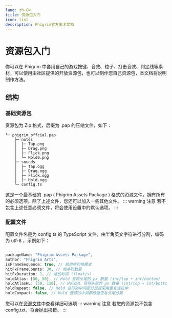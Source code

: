 ```yaml
---
lang: zh-CN
title: 资源包入门
icon: list
description: Phigrim官方美术文档
---
```


# 资源包入门

你可以在 Phigrim 中套用自己的游戏按键、音效、粒子、打击音效、判定线等素材，可以使用由社区提供的开放资源包，也可以制作您自己资源包，本文档将说明制作方法。

## 结构

### 基础资源包

资源包为 Zip 格式，后缀为 .pap 的压缩文件，如下：

```files:no-line-numbers
└─ phigrim_offcial.pap         
	├─ notes
	│  ├─ Tap.png 
	│  ├─ Drag.png
	│  ├─ Flick.png
	│  └─ Hold0.png
	├─ sounds       
	│  ├─ Tap.ogg   
	│  ├─ Drag.ogg
	│  ├─ Flick.ogg
	│  ├─ Hold.ogg  
	└─ config.ts
```
这是一个最基础的 .pap ( Phigrim Assets Package ) 格式的资源文件，拥有所有的必须选项。除了上述文件，您还可以加入一些其他文件。
::: warning 注意
若不包含上述任意必须文件，将会使用设置中的默认选项。
:::

### 配置文件

配置文件名是为 config.ts 的 TypeScript 文件，由半角英文字符进行分割，编码为 utf-8 ，示例如下：

```typescript

packageName: "Phigrim Assets Package",
author: "Phigrim Arts", 
isFrameSequence: true, // 启用序列帧模式
hitFxFrameCounts: 30, // 帧序列数量
hitFxDuration: 1, // 播放时间 (float/s)
holdAtlas: [50, 50], // Hold 音符头尾的 px 数量 (int/top + int/bottom)
holdAtlasHL: [50, 110], // HoldHL 音符头尾的 px 数量 (int/top + int/bottom)
holdRepeat: false, // Hold 音符的中间部分是否采用重复式拉伸
holdCompact: false, // Hold 音符的中间部分是否与头尾分离

```
您可以在[资源文件](further.md#配置文件编辑)中查看详细可选项
::: warning 注意
若您的资源包不包含config.txt，将会抛出报错。
:::



